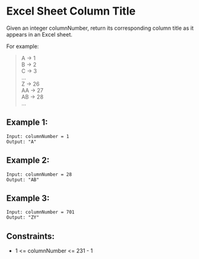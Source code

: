 # Excel Sheet Column Title

Given an integer columnNumber, return its corresponding column title as it  
appears in an Excel sheet.

For example:

> A -> 1  
> B -> 2  
> C -> 3  
> ...  
> Z -> 26  
> AA -> 27  
> AB -> 28   
> ...  

## Example 1:

    Input: columnNumber = 1
    Output: "A"

## Example 2:

    Input: columnNumber = 28
    Output: "AB"

## Example 3:

    Input: columnNumber = 701
    Output: "ZY"

 

## Constraints:

* 1 <= columnNumber <= 231 - 1

